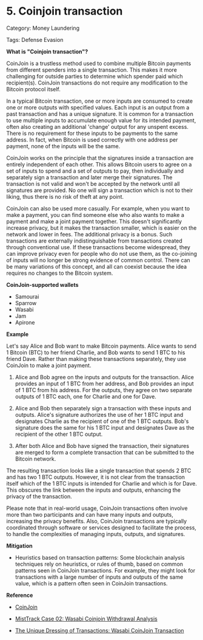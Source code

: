 # 5. Coinjoin transaction

Category: Money Laundering

Tags: Defense Evasion

**What is "Coinjoin transaction"?**

CoinJoin is a trustless method used to combine multiple Bitcoin payments from different spenders into a single transaction. This makes it more challenging for outside parties to determine which spender paid which recipient(s). CoinJoin transactions do not require any modification to the Bitcoin protocol itself​.

In a typical Bitcoin transaction, one or more inputs are consumed to create one or more outputs with specified values. Each input is an output from a past transaction and has a unique signature. It is common for a transaction to use multiple inputs to accumulate enough value for its intended payment, often also creating an additional 'change' output for any unspent excess. There is no requirement for these inputs to be payments to the same address. In fact, when Bitcoin is used correctly with one address per payment, none of the inputs will be the same​​.

CoinJoin works on the principle that the signatures inside a transaction are entirely independent of each other. This allows Bitcoin users to agree on a set of inputs to spend and a set of outputs to pay, then individually and separately sign a transaction and later merge their signatures. The transaction is not valid and won't be accepted by the network until all signatures are provided. No one will sign a transaction which is not to their liking, thus there is no risk of theft at any point​​.

CoinJoin can also be used more casually. For example, when you want to make a payment, you can find someone else who also wants to make a payment and make a joint payment together. This doesn't significantly increase privacy, but it makes the transaction smaller, which is easier on the network and lower in fees. The additional privacy is a bonus. Such transactions are externally indistinguishable from transactions created through conventional use. If these transactions become widespread, they can improve privacy even for people who do not use them, as the co-joining of inputs will no longer be strong evidence of common control. There can be many variations of this concept, and all can coexist because the idea requires no changes to the Bitcoin system​​.

**CoinJoin-supported wallets**

 - Samourai
 - Sparrow 
 - Wasabi 
 - Jam
 - Apirone

**Example**

Let's say Alice and Bob want to make Bitcoin payments. Alice wants to send 1 Bitcoin (BTC) to her friend Charlie, and Bob wants to send 1 BTC to his friend Dave. Rather than making these transactions separately, they use CoinJoin to make a joint payment.

1. Alice and Bob agree on the inputs and outputs for the transaction. Alice provides an input of 1 BTC from her address, and Bob provides an input of 1 BTC from his address. For the outputs, they agree on two separate outputs of 1 BTC each, one for Charlie and one for Dave.

2. Alice and Bob then separately sign a transaction with these inputs and outputs. Alice's signature authorizes the use of her 1 BTC input and designates Charlie as the recipient of one of the 1 BTC outputs. Bob's signature does the same for his 1 BTC input and designates Dave as the recipient of the other 1 BTC output.

3. After both Alice and Bob have signed the transaction, their signatures are merged to form a complete transaction that can be submitted to the Bitcoin network.

The resulting transaction looks like a single transaction that spends 2 BTC and has two 1 BTC outputs. However, it is not clear from the transaction itself which of the 1 BTC inputs is intended for Charlie and which is for Dave. This obscures the link between the inputs and outputs, enhancing the privacy of the transaction.

Please note that in real-world usage, CoinJoin transactions often involve more than two participants and can have many inputs and outputs, increasing the privacy benefits. Also, CoinJoin transactions are typically coordinated through software or services designed to facilitate the process, to handle the complexities of managing inputs, outputs, and signatures.

**Mitigation**

 - Heuristics based on transaction patterns: Some blockchain analysis techniques rely on heuristics, or rules of thumb, based on common patterns seen in CoinJoin transactions. For example, they might look for transactions with a large number of inputs and outputs of the same value, which is a pattern often seen in CoinJoin transactions.

**Reference**

- [CoinJoin](https://en.bitcoin.it/wiki/CoinJoin)

- [MistTrack Case 02: Wasabi Coinjoin Withdrawal Analysis](https://slowmist.medium.com/misttrack-case-study-ii-wasabi-coinjoin-withdrawal-analysis-a3879a59cf4)

- [The Unique Dressing of Transactions: Wasabi CoinJoin Transaction](https://pure.hw.ac.uk/ws/portalfiles/portal/55850474/TirMaaEroJus_EICC_2022_camera_ready.pdf)
